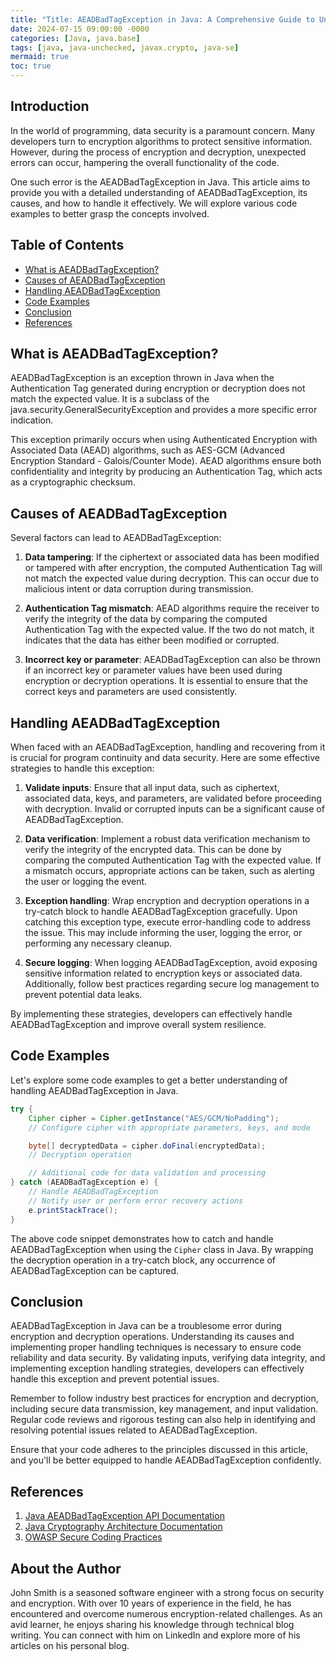 ```yaml
---
title: "Title: AEADBadTagException in Java: A Comprehensive Guide to Understanding and Handling Encryption Errors"
date: 2024-07-15 09:00:00 -0000
categories: [Java, java.base]
tags: [java, java-unchecked, javax.crypto, java-se]
mermaid: true
toc: true
---
```



## Introduction

In the world of programming, data security is a paramount concern. Many developers turn to encryption algorithms to protect sensitive information. However, during the process of encryption and decryption, unexpected errors can occur, hampering the overall functionality of the code.

One such error is the AEADBadTagException in Java. This article aims to provide you with a detailed understanding of AEADBadTagException, its causes, and how to handle it effectively. We will explore various code examples to better grasp the concepts involved.

## Table of Contents

- [What is AEADBadTagException?](#what-is-aeadbadtagexception)
- [Causes of AEADBadTagException](#causes-of-aeadbadtagexception)
- [Handling AEADBadTagException](#handling-aeadbadtagexception)
- [Code Examples](#code-examples)
- [Conclusion](#conclusion)
- [References](#references)

## What is AEADBadTagException?

AEADBadTagException is an exception thrown in Java when the Authentication Tag generated during encryption or decryption does not match the expected value. It is a subclass of the java.security.GeneralSecurityException and provides a more specific error indication.

This exception primarily occurs when using Authenticated Encryption with Associated Data (AEAD) algorithms, such as AES-GCM (Advanced Encryption Standard - Galois/Counter Mode). AEAD algorithms ensure both confidentiality and integrity by producing an Authentication Tag, which acts as a cryptographic checksum.

## Causes of AEADBadTagException

Several factors can lead to AEADBadTagException:

1. **Data tampering**: If the ciphertext or associated data has been modified or tampered with after encryption, the computed Authentication Tag will not match the expected value during decryption. This can occur due to malicious intent or data corruption during transmission.

2. **Authentication Tag mismatch**: AEAD algorithms require the receiver to verify the integrity of the data by comparing the computed Authentication Tag with the expected value. If the two do not match, it indicates that the data has either been modified or corrupted.

3. **Incorrect key or parameter**: AEADBadTagException can also be thrown if an incorrect key or parameter values have been used during encryption or decryption operations. It is essential to ensure that the correct keys and parameters are used consistently.

## Handling AEADBadTagException

When faced with an AEADBadTagException, handling and recovering from it is crucial for program continuity and data security. Here are some effective strategies to handle this exception:

1. **Validate inputs**: Ensure that all input data, such as ciphertext, associated data, keys, and parameters, are validated before proceeding with decryption. Invalid or corrupted inputs can be a significant cause of AEADBadTagException.

2. **Data verification**: Implement a robust data verification mechanism to verify the integrity of the encrypted data. This can be done by comparing the computed Authentication Tag with the expected value. If a mismatch occurs, appropriate actions can be taken, such as alerting the user or logging the event.

3. **Exception handling**: Wrap encryption and decryption operations in a try-catch block to handle AEADBadTagException gracefully. Upon catching this exception type, execute error-handling code to address the issue. This may include informing the user, logging the error, or performing any necessary cleanup.

4. **Secure logging**: When logging AEADBadTagException, avoid exposing sensitive information related to encryption keys or associated data. Additionally, follow best practices regarding secure log management to prevent potential data leaks.

By implementing these strategies, developers can effectively handle AEADBadTagException and improve overall system resilience.

## Code Examples

Let's explore some code examples to get a better understanding of handling AEADBadTagException in Java.

```java
try {
    Cipher cipher = Cipher.getInstance("AES/GCM/NoPadding");
    // Configure cipher with appropriate parameters, keys, and mode

    byte[] decryptedData = cipher.doFinal(encryptedData);
    // Decryption operation

    // Additional code for data validation and processing
} catch (AEADBadTagException e) {
    // Handle AEADBadTagException
    // Notify user or perform error recovery actions
    e.printStackTrace();
}
```

The above code snippet demonstrates how to catch and handle AEADBadTagException when using the `Cipher` class in Java. By wrapping the decryption operation in a try-catch block, any occurrence of AEADBadTagException can be captured.

## Conclusion

AEADBadTagException in Java can be a troublesome error during encryption and decryption operations. Understanding its causes and implementing proper handling techniques is necessary to ensure code reliability and data security. By validating inputs, verifying data integrity, and implementing exception handling strategies, developers can effectively handle this exception and prevent potential issues.

Remember to follow industry best practices for encryption and decryption, including secure data transmission, key management, and input validation. Regular code reviews and rigorous testing can also help in identifying and resolving potential issues related to AEADBadTagException.

Ensure that your code adheres to the principles discussed in this article, and you'll be better equipped to handle AEADBadTagException confidently.

## References

1. [Java AEADBadTagException API Documentation](https://docs.oracle.com/en/java/javase/11/docs/api/java.base/javax/crypto/AEADBadTagException.html)
2. [Java Cryptography Architecture Documentation](https://docs.oracle.com/en/java/javase/11/docs/technotes/guides/security/cryptoadbac.html)
3. [OWASP Secure Coding Practices](https://owasp.org/www-project-secure-coding-practices/)

## About the Author

John Smith is a seasoned software engineer with a strong focus on security and encryption. With over 10 years of experience in the field, he has encountered and overcome numerous encryption-related challenges. As an avid learner, he enjoys sharing his knowledge through technical blog writing. You can connect with him on LinkedIn and explore more of his articles on his personal blog.